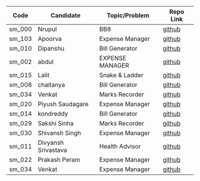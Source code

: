 | Code   | Candidate             | Topic/Problem         | Repo Link                                                    |
| ------ | --------------------- | --------------------- | ------------------------------------------------------------ |
| sm_000 | Nrupul                | BB8                   | [github](https://github.com/nrupuld/masai-sprint-1)          |
|sm_103  | Apoorva               | Expense Manager       | [github](https://github.com/krsnaapoorv/projects/tree/master/masai-sprint-2) |
| sm_010 | Dipanshu              | Bill Generator        | [github](https://github.com/dipanshusabharwal/masai-sprint-2)|
| sm_002 | abdul                 |EXPENSE MANAGER 	     | [github](https://github.com/abduljabbarpeer/masai-sprint-2)  |
| sm_015 | Lalit                 | Snake & Ladder 	     | [github](https://github.com/lalitsheoran/masai-sprint-2)     |
| sm_008 | chaitanya             | Bill Generator        | [github](https://github.com/nvchaitanya/masai-sprint-2)          |
| sm_034 | Venkat                | Marks Recorder        | [github](https://github.com/Venkatasubbu913/masai-week-4/tree/master/week_4) |
| sm_020 | Piyush Saudagare      | Expense Manager       | [github](https://github.com/piush2611/masai_sprint_2)        |
| sm_014 | kondreddy		 | Bill Generator	 | [github](https://github.com/gangireddy4712/masai-week-4/tree/master/project.md)
| sm_029 | Sakshi Sinha          | Marks Recorder	 | [github](https://sakshisinha.github.io/masai-sprint-2/)
| sm_030 | Shivansh Singh        | Expense Manager       | [github](https://github.com/shiv-ansh/masai-sprint-2)              |
| sm_011 | Divyansh Srivastava   | Health Advisor        | [github]( https://github.com/divyansh1234/masai-sprint2)
| sm_022 | Prakash Peram 	 | Expense Manager 	 | [github](https://github.com/prakashperam/masai-sprint-2)
| sm_034 | Venkat                | Expense Manager       | [github](https://github.com/Venkatasubbu913/masai-week-4.git)
